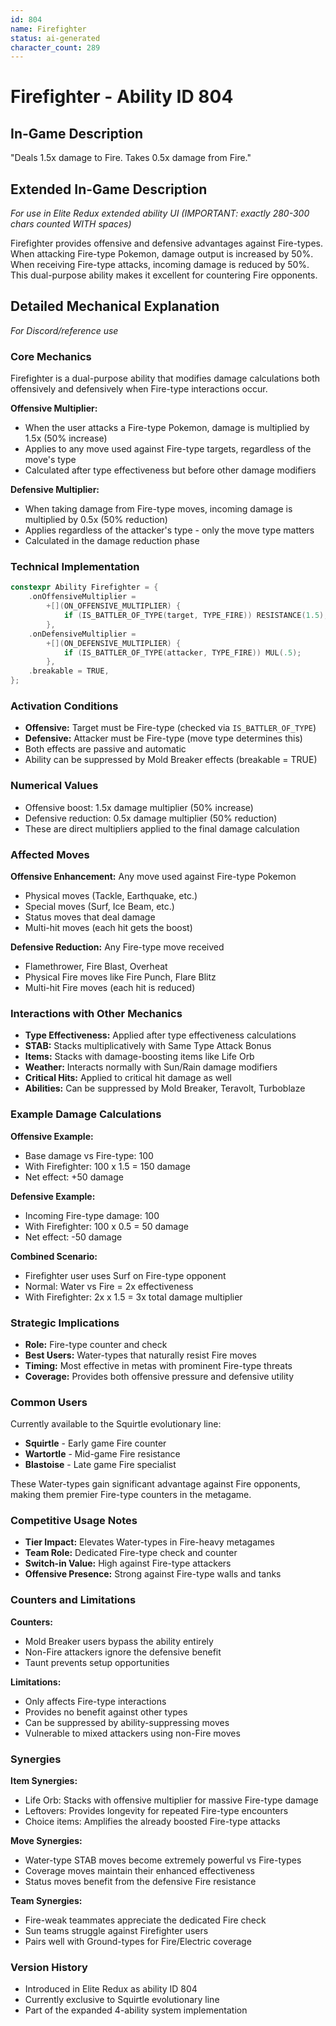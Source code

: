 ```yaml
---
id: 804
name: Firefighter
status: ai-generated
character_count: 289
---
```


# Firefighter - Ability ID 804

## In-Game Description
"Deals 1.5x damage to Fire. Takes 0.5x damage from Fire."

## Extended In-Game Description
*For use in Elite Redux extended ability UI (IMPORTANT: exactly 280-300 chars counted WITH spaces)*

Firefighter provides offensive and defensive advantages against Fire-types. When attacking Fire-type Pokemon, damage output is increased by 50%. When receiving Fire-type attacks, incoming damage is reduced by 50%. This dual-purpose ability makes it excellent for countering Fire opponents.

## Detailed Mechanical Explanation
*For Discord/reference use*

### Core Mechanics
Firefighter is a dual-purpose ability that modifies damage calculations both offensively and defensively when Fire-type interactions occur.

**Offensive Multiplier:**
- When the user attacks a Fire-type Pokemon, damage is multiplied by 1.5x (50% increase)
- Applies to any move used against Fire-type targets, regardless of the move's type
- Calculated after type effectiveness but before other damage modifiers

**Defensive Multiplier:**
- When taking damage from Fire-type moves, incoming damage is multiplied by 0.5x (50% reduction)
- Applies regardless of the attacker's type - only the move type matters
- Calculated in the damage reduction phase

### Technical Implementation
```cpp
constexpr Ability Firefighter = {
    .onOffensiveMultiplier =
        +[](ON_OFFENSIVE_MULTIPLIER) {
            if (IS_BATTLER_OF_TYPE(target, TYPE_FIRE)) RESISTANCE(1.5);
        },
    .onDefensiveMultiplier =
        +[](ON_DEFENSIVE_MULTIPLIER) {
            if (IS_BATTLER_OF_TYPE(attacker, TYPE_FIRE)) MUL(.5);
        },
    .breakable = TRUE,
};
```

### Activation Conditions
- **Offensive:** Target must be Fire-type (checked via `IS_BATTLER_OF_TYPE`)
- **Defensive:** Attacker must be Fire-type (move type determines this)
- Both effects are passive and automatic
- Ability can be suppressed by Mold Breaker effects (breakable = TRUE)

### Numerical Values
- Offensive boost: 1.5x damage multiplier (50% increase)
- Defensive reduction: 0.5x damage multiplier (50% reduction)
- These are direct multipliers applied to the final damage calculation

### Affected Moves
**Offensive Enhancement:** Any move used against Fire-type Pokemon
- Physical moves (Tackle, Earthquake, etc.)
- Special moves (Surf, Ice Beam, etc.)  
- Status moves that deal damage
- Multi-hit moves (each hit gets the boost)

**Defensive Reduction:** Any Fire-type move received
- Flamethrower, Fire Blast, Overheat
- Physical Fire moves like Fire Punch, Flare Blitz
- Multi-hit Fire moves (each hit is reduced)

### Interactions with Other Mechanics
- **Type Effectiveness:** Applied after type effectiveness calculations
- **STAB:** Stacks multiplicatively with Same Type Attack Bonus
- **Items:** Stacks with damage-boosting items like Life Orb
- **Weather:** Interacts normally with Sun/Rain damage modifiers
- **Critical Hits:** Applied to critical hit damage as well
- **Abilities:** Can be suppressed by Mold Breaker, Teravolt, Turboblaze

### Example Damage Calculations
**Offensive Example:**
- Base damage vs Fire-type: 100
- With Firefighter: 100 x 1.5 = 150 damage
- Net effect: +50 damage

**Defensive Example:**
- Incoming Fire-type damage: 100
- With Firefighter: 100 x 0.5 = 50 damage
- Net effect: -50 damage

**Combined Scenario:**
- Firefighter user uses Surf on Fire-type opponent
- Normal: Water vs Fire = 2x effectiveness
- With Firefighter: 2x x 1.5 = 3x total damage multiplier

### Strategic Implications
- **Role:** Fire-type counter and check
- **Best Users:** Water-types that naturally resist Fire moves
- **Timing:** Most effective in metas with prominent Fire-type threats
- **Coverage:** Provides both offensive pressure and defensive utility

### Common Users
Currently available to the Squirtle evolutionary line:
- **Squirtle** - Early game Fire counter
- **Wartortle** - Mid-game Fire resistance  
- **Blastoise** - Late game Fire specialist

These Water-types gain significant advantage against Fire opponents, making them premier Fire-type counters in the metagame.

### Competitive Usage Notes
- **Tier Impact:** Elevates Water-types in Fire-heavy metagames
- **Team Role:** Dedicated Fire-type check and counter
- **Switch-in Value:** High against Fire-type attackers
- **Offensive Presence:** Strong against Fire-type walls and tanks

### Counters and Limitations
**Counters:**
- Mold Breaker users bypass the ability entirely
- Non-Fire attackers ignore the defensive benefit
- Taunt prevents setup opportunities

**Limitations:**
- Only affects Fire-type interactions
- Provides no benefit against other types
- Can be suppressed by ability-suppressing moves
- Vulnerable to mixed attackers using non-Fire moves

### Synergies
**Item Synergies:**
- Life Orb: Stacks with offensive multiplier for massive Fire-type damage
- Leftovers: Provides longevity for repeated Fire-type encounters
- Choice items: Amplifies the already boosted Fire-type attacks

**Move Synergies:**
- Water-type STAB moves become extremely powerful vs Fire-types
- Coverage moves maintain their enhanced effectiveness
- Status moves benefit from the defensive Fire resistance

**Team Synergies:**
- Fire-weak teammates appreciate the dedicated Fire check
- Sun teams struggle against Firefighter users
- Pairs well with Ground-types for Fire/Electric coverage

### Version History
- Introduced in Elite Redux as ability ID 804
- Currently exclusive to Squirtle evolutionary line
- Part of the expanded 4-ability system implementation